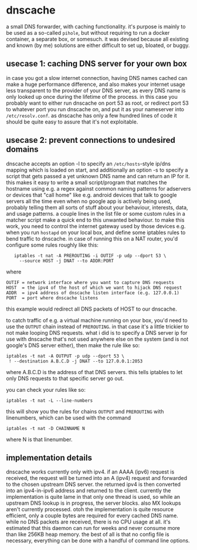 dnscache
========

a small DNS forwarder, with caching functionality.
it's purpose is mainly to be used as a so-called `pihole`, but without requiring
to run a docker container, a separate box, or somesuch.
it was devised because all existing and known (by me) solutions are either
difficult to set up, bloated, or buggy.

usecase 1: caching DNS server for your own box
----------------------------------------------
in case you got a slow internet connection, having DNS names cached can make
a huge performance difference, and also makes your internet usage less
transparent to the provider of your DNS server, as every DNS name is only
looked up once during the lifetime of the process.
in this case you probably want to either run dnscache on port 53 as root,
or redirect port 53 to whatever port you run dnscache on, and put it as your
nameserver into `/etc/resolv.conf`.
as dnscache has only a few hundred lines of code it should be quite easy to
assure that it's not exploitable.

usecase 2: prevent connections to undesired domains
---------------------------------------------------
dnscache accepts an option -l to specify an `/etc/hosts`-style ip/dns mapping
which is loaded on start, and additionally an option -s to specify a script
that gets passed a yet unknown DNS name and can return an IP for it.
this makes it easy to write a small script/program that matches the hostname
using e.g. a regex against common naming patterns for adservers or devices
that "call home" like e.g. android devices that talk to google servers all the
time even when no google app is actively being used, probably telling them all
sorts of stuff about your behaviour, interests, data, and usage patterns.
a couple lines in the list file or some custom rules in a matcher script make
a quick end to this unwanted behaviour.
to make this work, you need to control the internet gateway used by those
devices e.g. when you run `hostapd` on your local box, and define some iptables
rules to bend traffic to dnscache.
in case of running this on a NAT router, you'd configure some rules roughly
like this:

       iptables -t nat -A PREROUTING -i OUTIF -p udp --dport 53 \
         --source HOST -j DNAT --to ADDR:PORT

where

    OUTIF = network interface where you want to capture DNS requests
    HOST  = the ipv4 of the host of which we want to hijack DNS request
    ADDR  = ipv4 address of dnscache listen interface (e.g. 127.0.0.1)
    PORT  = port where dnscache listens

this example would redirect all DNS packets of HOST to our dnscache.

to catch traffic of e.g. a virtual machine running on your box, you'd need
to use the `OUTPUT` chain instead of `PREROUTING`. in that case it's a little
trickier to not make looping DNS requests. what i did is to specify a DNS
server ip for use with dnscache that's not used anywhere else on the system
(and is not google's DNS server either), then make the rule like so:

    iptables -t nat -A OUTPUT -p udp --dport 53 \
     ! --destination A.B.C.D -j DNAT --to 127.0.0.1:2053

where A.B.C.D is the address of that DNS servers. this tells iptables to let
only DNS requests to that specific server go out.

you can check your rules like so:

    iptables -t nat -L --line-numbers

this will show you the rules for chains `OUTPUT` and `PREROUTING` with
linenumbers, which can be used with the command

    iptables -t nat -D CHAINNAME N

where N is that linenumber.


implementation details
----------------------

dnscache works currently only with ipv4. if an AAAA (ipv6) request is received,
the request will be turned into an A (ipv4) request and forwarded to the
chosen upstream DNS server. the returned ipv4 is then converted into an
ipv4-in-ipv6 address and returned to the client.
currently the implementation is quite lame in that only one thread is used,
so while an upstream DNS lookup is in progress, the server blocks.
also MX lookups aren't currently processed.
otoh the implementation is quite resource efficient, only a couple bytes are
required for every cached DNS name. while no DNS packets are received, there
is no CPU usage at all. it's estimated that this daemon can run for weeks and
never consume more than like 256KB heap memory.
the best of all is that no config file is necessary, everything can be done
with a handful of command line options.
